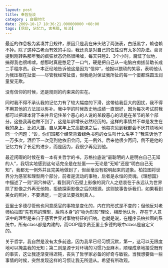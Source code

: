 ```yaml
---
layout: post 
title: 奉旨扯淡
category : 白银时代
date: 2009-10-17 18:36:21.000000000 +08:00
tags: [信仰, 记忆力, 古希腊, 扯淡]
---
```


最近的作息极为紧凑并且规律，原因只是我在床头贴了两张表，白纸黑字，赖也赖不掉。除了这种古老而有效的手段，我还真是对自己的任性没有太多的办法。豪哥提到刚转系那年我的疯狂状态仍然很唏嘘，每天只睡2、3个小时，魔怔了似地，搞得我也很唏嘘。想那时真是憋足了一口气，硬是把自己从一电脑白痴拔苗助长成二手程序员。我一本正经地告诉他这是因为“信仰”，他报以猥琐的笑容，表明他认为我压根在扯蛋——尽管我经常扯蛋，但我绝对保证我所扯的每一个蛋都珠圆玉润童叟无欺。

没有信仰的时候，还是规则的约束来的实在。

同时我不得不承认我的记忆力有了较大幅度的下滑，这带给我巨大的困扰，我不得不用其他的方法加以弥补。我中学的时候政史地成绩一直很好，因为每次考试前我都可以把课本背下来并且记住某个恶心的人说的某段恶心的话是在某节的某个部分。这些我再也做不到了，这是年龄增长必然经历的。这样的事情并不单是发生在我的身上，比如大雄，自从某年上完高数课之后，他每次见到我都会不厌其烦地问同一个问题：“诶，你们班那个经常背着绿色书包的女生叫什么名字？”我告诉他了一万多次，酒但下一次见到他依旧会问，无一例外。后来他很少再问，倒不是他的记忆力有了长足的进步，而是因为，我很少再见到他。

最近闲暇的时候在看一本有关哲学的书，苏格拉底说“最聪明的人是明白自己无知的人”，我切实地感到这句话完全是在扯蛋——无论是“无知”还是“明白自己无知”，我都无一例外并且完美地做到了，但丝毫没有聪明起来的迹象。柏拉图将世界分为感官和理型两个部分，前者是流动的事物，后者是永恒的灵魂。《理想国》中描述了一则“洞穴神话”，看到洞穴石壁上影像的洞穴人之悲哀在于永远认为世界除了影像之外再无他物，拒绝探索影像之后的根源。这则故事告诉我们，如果看到美女的照片，不要满足，一定设法要找到真人。

亚里士多德尽管他也同意感官的事物是变化的，内在的形式是不变的；但他反对老师柏拉图“先有鸡的理型，后鸡本身”的“物为形影”理论，相反他认为，存在于人意识中的理型是来自于感官世界对事物特征的归纳。也就是说，在程序员柏拉图的系统中，所有class都是内建的，而OOP程序员亚里士多德的眼中class是自定义的。

关于哲学，我自然是没有太多前途，因为我早已经习惯沉默，第一，这可以无限度地可以掩盖我的无知；第二则是源于对环境的习惯乃至麻木，顺理成章地接受既有的事实，这让我逐渐变得迟钝，丧失了哲学家必备的好奇与敏锐。当我想要做一些事情的时候，突然发现这样的习惯让我无所适从。希望有所改观。

